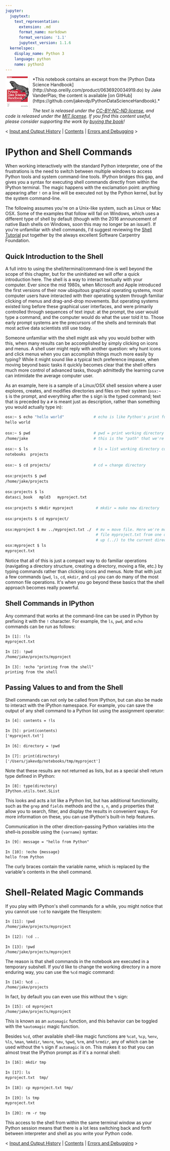 ```yaml
---
jupyter:
  jupytext:
    text_representation:
      extension: .md
      format_name: markdown
      format_version: '1.1'
      jupytext_version: 1.1.6
  kernelspec:
    display_name: Python 3
    language: python
    name: python3
---
```


<!--BOOK_INFORMATION-->
<img align="left" style="padding-right:10px;" src="figures/PDSH-cover-small.png">
*This notebook contains an excerpt from the [Python Data Science Handbook](http://shop.oreilly.com/product/0636920034919.do) by Jake VanderPlas; the content is available [on GitHub](https://github.com/jakevdp/PythonDataScienceHandbook).*

*The text is released under the [CC-BY-NC-ND license](https://creativecommons.org/licenses/by-nc-nd/3.0/us/legalcode), and code is released under the [MIT license](https://opensource.org/licenses/MIT). If you find this content useful, please consider supporting the work by [buying the book](http://shop.oreilly.com/product/0636920034919.do)!*


<!--NAVIGATION-->
< [Input and Output History](01.04-Input-Output-History.ipynb) | [Contents](Index.ipynb) | [Errors and Debugging](01.06-Errors-and-Debugging.ipynb) >


# IPython and Shell Commands

When working interactively with the standard Python interpreter, one of the frustrations is the need to switch between multiple windows to access Python tools and system command-line tools.
IPython bridges this gap, and gives you a syntax for executing shell commands directly from within the IPython terminal.
The magic happens with the exclamation point: anything appearing after ``!`` on a line will be executed not by the Python kernel, but by the system command-line.

The following assumes you're on a Unix-like system, such as Linux or Mac OSX.
Some of the examples that follow will fail on Windows, which uses a different type of shell by default (though with the 2016 announcement of native Bash shells on Windows, soon this may no longer be an issue!).
If you're unfamiliar with shell commands, I'd suggest reviewing the [Shell Tutorial](http://swcarpentry.github.io/shell-novice/) put together by the always excellent Software Carpentry Foundation.

<!-- #region -->
## Quick Introduction to the Shell

A full intro to using the shell/terminal/command-line is well beyond the scope of this chapter, but for the uninitiated we will offer a quick introduction here.
The shell is a way to interact textually with your computer.
Ever since the mid 1980s, when Microsoft and Apple introduced the first versions of their now ubiquitous graphical operating systems, most computer users have interacted with their operating system through familiar clicking of menus and drag-and-drop movements.
But operating systems existed long before these graphical user interfaces, and were primarily controlled through sequences of text input: at the prompt, the user would type a command, and the computer would do what the user told it to.
Those early prompt systems are the precursors of the shells and terminals that most active data scientists still use today.

Someone unfamiliar with the shell might ask why you would bother with this, when many results can be accomplished by simply clicking on icons and menus.
A shell user might reply with another question: why hunt icons and click menus when you can accomplish things much more easily by typing?
While it might sound like a typical tech preference impasse, when moving beyond basic tasks it quickly becomes clear that the shell offers much more control of advanced tasks, though admittedly the learning curve can intimidate the average computer user.

As an example, here is a sample of a Linux/OSX shell session where a user explores, creates, and modifies directories and files on their system (``osx:~ $`` is the prompt, and everything after the ``$`` sign is the typed command; text that is preceded by a ``#`` is meant just as description, rather than something you would actually type in):

```bash
osx:~ $ echo "hello world"             # echo is like Python's print function
hello world

osx:~ $ pwd                            # pwd = print working directory
/home/jake                             # this is the "path" that we're sitting in

osx:~ $ ls                             # ls = list working directory contents
notebooks  projects 

osx:~ $ cd projects/                   # cd = change directory

osx:projects $ pwd
/home/jake/projects

osx:projects $ ls
datasci_book   mpld3   myproject.txt

osx:projects $ mkdir myproject          # mkdir = make new directory

osx:projects $ cd myproject/

osx:myproject $ mv ../myproject.txt ./  # mv = move file. Here we're moving the
                                        # file myproject.txt from one directory
                                        # up (../) to the current directory (./)
osx:myproject $ ls
myproject.txt
```

Notice that all of this is just a compact way to do familiar operations (navigating a directory structure, creating a directory, moving a file, etc.) by typing commands rather than clicking icons and menus.
Note that with just a few commands (``pwd``, ``ls``, ``cd``, ``mkdir``, and ``cp``) you can do many of the most common file operations.
It's when you go beyond these basics that the shell approach becomes really powerful.
<!-- #endregion -->

<!-- #region -->
## Shell Commands in IPython

Any command that works at the command-line can be used in IPython by prefixing it with the ``!`` character.
For example, the ``ls``, ``pwd``, and ``echo`` commands can be run as follows:

```ipython
In [1]: !ls
myproject.txt

In [2]: !pwd
/home/jake/projects/myproject

In [3]: !echo "printing from the shell"
printing from the shell
```
<!-- #endregion -->

<!-- #region -->
## Passing Values to and from the Shell

Shell commands can not only be called from IPython, but can also be made to interact with the IPython namespace.
For example, you can save the output of any shell command to a Python list using the assignment operator:

```ipython
In [4]: contents = !ls

In [5]: print(contents)
['myproject.txt']

In [6]: directory = !pwd

In [7]: print(directory)
['/Users/jakevdp/notebooks/tmp/myproject']
```

Note that these results are not returned as lists, but as a special shell return type defined in IPython:

```ipython
In [8]: type(directory)
IPython.utils.text.SList
```

This looks and acts a lot like a Python list, but has additional functionality, such as
the ``grep`` and ``fields`` methods and the ``s``, ``n``, and ``p`` properties that allow you to search, filter, and display the results in convenient ways.
For more information on these, you can use IPython's built-in help features.
<!-- #endregion -->

<!-- #region -->
Communication in the other direction–passing Python variables into the shell–is possible using the ``{varname}`` syntax:

```ipython
In [9]: message = "hello from Python"

In [10]: !echo {message}
hello from Python
```

The curly braces contain the variable name, which is replaced by the variable's contents in the shell command.
<!-- #endregion -->

<!-- #region -->
# Shell-Related Magic Commands

If you play with IPython's shell commands for a while, you might notice that you cannot use ``!cd`` to navigate the filesystem:

```ipython
In [11]: !pwd
/home/jake/projects/myproject

In [12]: !cd ..

In [13]: !pwd
/home/jake/projects/myproject
```

The reason is that shell commands in the notebook are executed in a temporary subshell.
If you'd like to change the working directory in a more enduring way, you can use the ``%cd`` magic command:

```ipython
In [14]: %cd ..
/home/jake/projects
```

In fact, by default you can even use this without the ``%`` sign:

```ipython
In [15]: cd myproject
/home/jake/projects/myproject
```

This is known as an ``automagic`` function, and this behavior can be toggled with the ``%automagic`` magic function.

Besides ``%cd``, other available shell-like magic functions are ``%cat``, ``%cp``, ``%env``, ``%ls``, ``%man``, ``%mkdir``, ``%more``, ``%mv``, ``%pwd``, ``%rm``, and ``%rmdir``, any of which can be used without the ``%`` sign if ``automagic`` is on.
This makes it so that you can almost treat the IPython prompt as if it's a normal shell:

```ipython
In [16]: mkdir tmp

In [17]: ls
myproject.txt  tmp/

In [18]: cp myproject.txt tmp/

In [19]: ls tmp
myproject.txt

In [20]: rm -r tmp
```

This access to the shell from within the same terminal window as your Python session means that there is a lot less switching back and forth between interpreter and shell as you write your Python code.
<!-- #endregion -->

<!--NAVIGATION-->
< [Input and Output History](01.04-Input-Output-History.ipynb) | [Contents](Index.ipynb) | [Errors and Debugging](01.06-Errors-and-Debugging.ipynb) >
